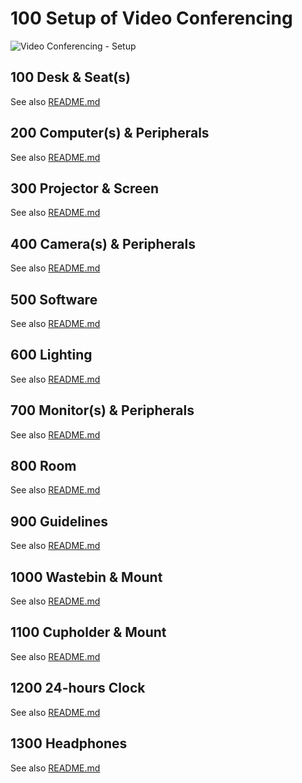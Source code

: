 # 100 Setup of Video Conferencing

![Video Conferencing - Setup](https://user-images.githubusercontent.com/12828104/130403597-11f6f762-e854-47b1-89d5-dbf655b59d94.png)

## 100 Desk & Seat(s)

See also [README.md](./100/README.md)

## 200 Computer(s) & Peripherals

See also [README.md](./200/README.md)

## 300 Projector & Screen

See also [README.md](./300/README.md)

## 400 Camera(s) & Peripherals

See also [README.md](./400/README.md)

## 500 Software

See also [README.md](./500/README.md)

## 600 Lighting

See also [README.md](./600/README.md)

## 700 Monitor(s) & Peripherals

See also [README.md](./700/README.md)

## 800 Room

See also [README.md](./800/README.md)

## 900 Guidelines

See also [README.md](./900/README.md)

## 1000 Wastebin & Mount

See also [README.md](./1000/README.md)

## 1100 Cupholder & Mount

See also [README.md](./1100/README.md)

## 1200 24-hours Clock

See also [README.md](./1200/README.md)

## 1300 Headphones

See also [README.md](./1300/README.md)
